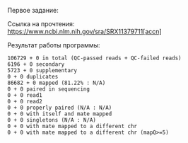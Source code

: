 Первое задание:

Ссылка на прочтения: https://www.ncbi.nlm.nih.gov/sra/SRX11379711[accn]

Результат работы программы: 

```
106729 + 0 in total (QC-passed reads + QC-failed reads)
6196 + 0 secondary
5723 + 0 supplementary
0 + 0 duplicates
86682 + 0 mapped (81.22% : N/A)
0 + 0 paired in sequencing
0 + 0 read1
0 + 0 read2
0 + 0 properly paired (N/A : N/A)
0 + 0 with itself and mate mapped
0 + 0 singletons (N/A : N/A)
0 + 0 with mate mapped to a different chr
0 + 0 with mate mapped to a different chr (mapQ>=5)
```


